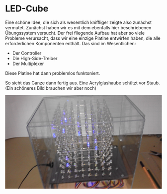 # LED-Cube
Eine schöne Idee, die sich als wesentlich kniffliger zeigte also zunächst vermutet.
Zunächst haben wir es mit dem ebenfalls hier beschriebenen Übungssystem versucht. Der frei fliegende Aufbau hat aber so viele Probleme verursacht, dass wir eine einzige Platine entwirfen haben, die alle erforderlichen Komponenten enthält. Das sind im Wesentlichen:
- Der Controller
- Die High-Side-Treiber
- Der Multiplexer

Diese Platine hat dann problemlos funktoniert.

So sieht das Ganze dann fertig aus. Eine Acrylglashaube schützt vor Staub. (Ein schöneres Bild brauchen wir aber noch)

![LED-Cube](./20180601_201815.jpg)
